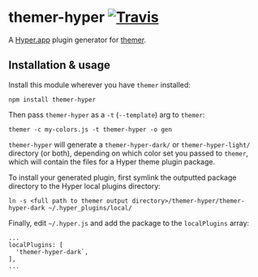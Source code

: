 # themer-hyper [![Travis](https://img.shields.io/travis/mjswensen/themer-hyper.svg)](https://travis-ci.org/mjswensen/themer-hyper)

A [Hyper.app](https://hyper.is/) plugin generator for [themer](https://github.com/mjswensen/themer).

## Installation & usage

Install this module wherever you have `themer` installed:

    npm install themer-hyper

Then pass `themer-hyper` as a `-t` (`--template`) arg to `themer`:

    themer -c my-colors.js -t themer-hyper -o gen

`themer-hyper` will generate a `themer-hyper-dark/` or `themer-hyper-light/` directory (or both), depending on which color set you passed to `themer`, which will contain the files for a Hyper theme plugin package.

To install your generated plugin, first symlink the outputted package directory to the Hyper local plugins directory:

    ln -s <full path to themer output directory>/themer-hyper/themer-hyper-dark ~/.hyper_plugins/local/

Finally, edit `~/.hyper.js` and add the package to the `localPlugins` array:

    ...
    localPlugins: [
      'themer-hyper-dark`,
    ],
    ...
